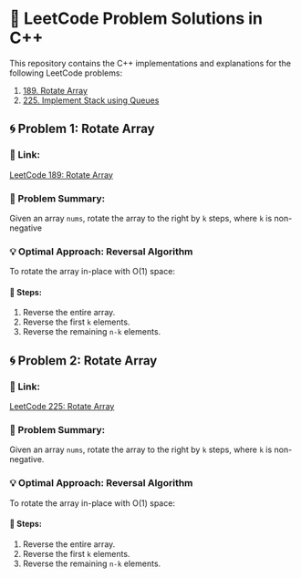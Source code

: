 # 📘 LeetCode Problem Solutions in C++

This repository contains the C++ implementations and explanations for the following LeetCode problems:

1. [189. Rotate Array](https://leetcode.com/problems/rotate-array/)
2. [225. Implement Stack using Queues](https://leetcode.com/problems/implement-stack-using-queues/)

## 🌀 Problem 1: Rotate Array

### 🔗 Link:
[LeetCode 189: Rotate Array](https://leetcode.com/problems/rotate-array/)

### 🧠 Problem Summary:
Given an array `nums`, rotate the array to the right by `k` steps, where `k` is non-negative

### 💡 Optimal Approach: Reversal Algorithm

To rotate the array in-place with O(1) space:

#### 🔢 Steps:
1. Reverse the entire array.
2. Reverse the first `k` elements.
3. Reverse the remaining `n-k` elements.

## 🌀 Problem 2: Rotate Array

### 🔗 Link:
[LeetCode 225: Rotate Array](https://leetcode.com/problems/rotate-array/)

### 🧠 Problem Summary:
Given an array `nums`, rotate the array to the right by `k` steps, where `k` is non-negative.


### 💡 Optimal Approach: Reversal Algorithm

To rotate the array in-place with O(1) space:

#### 🔢 Steps:
1. Reverse the entire array.
2. Reverse the first `k` elements.
3. Reverse the remaining `n-k` elements.
